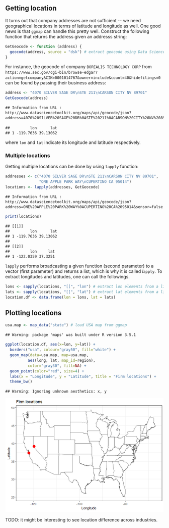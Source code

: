Getting location
----------------

It turns out that company addresses are not sufficient -- we need geographical locations in terms of latitude and longitude as well. One good news is that `ggmap` can handle this pretty well. Construct the following function that returns the address given an addresss string:

``` r
GetGeocode <- function (address) {
  geocode(address, source = "dsk") # extract geocode using Data Science Toolkit
}
```

For instance, the geocode of company `BOREALIS TECHNOLOGY CORP` from `https://www.sec.gov/cgi-bin/browse-edgar?action=getcompany&CIK=0001014767&owner=include&count=40&hidefilings=0` can be found by passing their business address:

``` r
address <- "4070 SILVER SAGE DR\nSTE 211\nCARSON CITY NV 89701"
GetGeocode(address)
```

    ## Information from URL : http://www.datasciencetoolkit.org/maps/api/geocode/json?address=4070%20SILVER%20SAGE%20DR%0ASTE%20211%0ACARSON%20CITY%20NV%2089701&sensor=false

    ##         lon      lat
    ## 1 -119.7636 39.13062

where `lon` and `lat` indicate its longitude and latitude respectively.

### Multiple locations

Getting multiple locations can be done by using `lapply` function:

``` r
addresses <- c("4070 SILVER SAGE DR\nSTE 211\nCARSON CITY NV 89701",
               "ONE APPLE PARK WAY\nCUPERTINO CA 95014")
locations <- lapply(addresses, GetGeocode)
```

    ## Information from URL : http://www.datasciencetoolkit.org/maps/api/geocode/json?address=ONE%20APPLE%20PARK%20WAY%0ACUPERTINO%20CA%2095014&sensor=false

``` r
print(locations)
```

    ## [[1]]
    ##         lon      lat
    ## 1 -119.7636 39.13062
    ## 
    ## [[2]]
    ##         lon     lat
    ## 1 -122.0359 37.3251

`lapply` performs broadcasting a given function (second parameter) to a vector (first parameter) and returns a list, which is why it is called *l*`apply`. To extract longitudes and latitudes, one can call the followings.

``` r
lons <- sapply(locations, "[[", "lon") # extract lon elements from a list of lists
lats <- sapply(locations, "[[", "lat") # extract lat elements from a list of lists
location.df <- data.frame(lon = lons, lat = lats)
```

Plotting locations
------------------

``` r
usa.map <- map_data("state") # load USA map from ggmap
```

    ## Warning: package 'maps' was built under R version 3.5.1

``` r
ggplot(location.df, aes(x=lon, y=lat)) + 
  borders("usa", colour="gray50", fill="white") + 
  geom_map(data=usa.map, map=usa.map,
          aes(long, lat, map_id=region),
          color="gray30", fill=NA) +
  geom_point(color="red", size=4) + 
  labs(x = "Longitude", y = "Latitude", title = "Firm locations") +
  theme_bw() 
```

    ## Warning: Ignoring unknown aesthetics: x, y

![](sec-location_files/figure-markdown_github/plot-locations-1.png)

TODO: it might be interesting to see location difference across industries.
